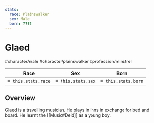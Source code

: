 ```yaml
---
stats:
  race: Plainswalker
  sex: Male
  born: ????
---
```


# Glaed
#character/male #character/plainswalker #profession/minstrel

Race | Sex | Born
-----|-----|-----
`= this.stats.race` | `= this.stats.sex` | `= this.stats.born` | `= this.stats.died`

## Overview
Glaed is a travelling musician. He plays in inns in exchange for bed and board. He learnt the [[Music#Deid]] as a young boy.